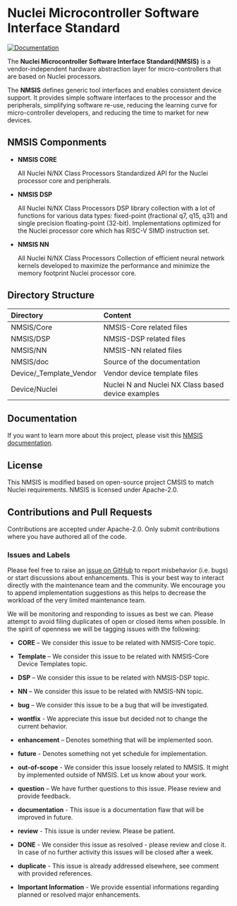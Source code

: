 # Nuclei Microcontroller Software Interface Standard

[![Documentation](https://github.com/Nuclei-Software/NMSIS/actions/workflows/doc.yaml/badge.svg)](https://github.com/Nuclei-Software/NMSIS/actions/workflows/doc.yaml)

The **Nuclei Microcontroller Software Interface Standard(NMSIS)** is a vendor-independent hardware abstraction layer for micro-controllers that are based on Nuclei processors.

The **NMSIS** defines generic tool interfaces and enables consistent device support.
It provides simple software interfaces to the processor and the peripherals, simplifying software re-use, reducing the learning
curve for micro-controller developers, and reducing the time to market for new devices.

## NMSIS Componments

* **NMSIS CORE**

    All Nuclei N/NX Class Processors Standardized API for the Nuclei processor core and peripherals.

* **NMSIS DSP**

    All Nuclei N/NX Class Processors DSP library collection with a lot of functions for various data types:
    fixed-point (fractional q7, q15, q31) and single precision floating-point (32-bit).
    Implementations optimized for the Nuclei processor core which has RISC-V SIMD instruction set.

* **NMSIS NN**

    All Nuclei N/NX Class Processors Collection of efficient neural network kernels developed to maximize
    the performance and minimize the memory footprint Nuclei processor core.
 
## Directory Structure

| Directory                  | Content                                                   |
|:-------------------------- |:--------------------------------------------------------- |
| NMSIS/Core                 | NMSIS-Core related files                                  |
| NMSIS/DSP                  | NMSIS-DSP related files                                   |
| NMSIS/NN                   | NMSIS-NN related files                                    |
| NMSIS/doc                  | Source of the documentation                               |
| Device/_Template_Vendor    | Vendor device template files                              |
| Device/Nuclei              | Nuclei N and Nuclei NX Class based device examples        |

## Documentation

If you want to learn more about this project, please visit this [NMSIS documentation](https://doc.nucleisys.com/nmsis/).

## License

This NMSIS is modified based on open-source project CMSIS to match Nuclei requirements.
NMSIS is licensed under Apache-2.0.

## Contributions and Pull Requests

Contributions are accepted under Apache-2.0.
Only submit contributions where you have authored all of the code.

### Issues and Labels

Please feel free to raise an [issue on GitHub](https://github.com/Nuclei-Software/NMSIS/issues)
to report misbehavior (i.e. bugs) or start discussions about enhancements. This
is your best way to interact directly with the maintenance team and the community.
We encourage you to append implementation suggestions as this helps to decrease the
workload of the very limited maintenance team. 

We will be monitoring and responding to issues as best we can.
Please attempt to avoid filing duplicates of open or closed items when possible.
In the spirit of openness we will be tagging issues with the following:

- **CORE** – We consider this issue to be related with NMSIS-Core topic.

- **Template** – We consider this issue to be related with NMSIS-Core Device Templates topic.

- **DSP** – We consider this issue to be related with NMSIS-DSP topic.

- **NN** – We consider this issue to be related with NMSIS-NN topic.

- **bug** – We consider this issue to be a bug that will be investigated.

- **wontfix** - We appreciate this issue but decided not to change the current behavior.
	
- **enhancement** – Denotes something that will be implemented soon. 

- **future** - Denotes something not yet schedule for implementation.

- **out-of-scope** - We consider this issue loosely related to NMSIS. It might by implemented outside of NMSIS. Let us know about your work.
	
- **question** – We have further questions to this issue. Please review and provide feedback.

- **documentation** - This issue is a documentation flaw that will be improved in future.

- **review** - This issue is under review. Please be patient.
	
- **DONE** - We consider this issue as resolved - please review and close it. In case of no further activity this issues will be closed after a week.

- **duplicate** - This issue is already addressed elsewhere, see comment with provided references.

- **Important Information** - We provide essential informations regarding planned or resolved major enhancements.
